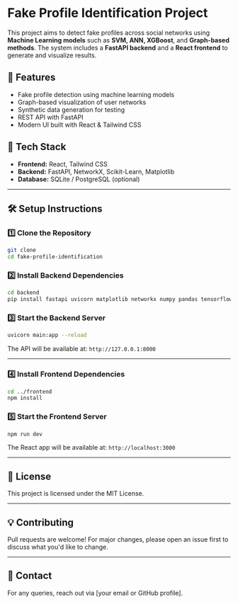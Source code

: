 # Fake Profile Identification Project

This project aims to detect fake profiles across social networks using **Machine Learning models** such as **SVM, ANN, XGBoost**, and **Graph-based methods**. The system includes a **FastAPI backend** and a **React frontend** to generate and visualize results.

## 🚀 Features
- Fake profile detection using machine learning models
- Graph-based visualization of user networks
- Synthetic data generation for testing
- REST API with FastAPI
- Modern UI built with React & Tailwind CSS

## 📌 Tech Stack
- **Frontend:** React, Tailwind CSS
- **Backend:** FastAPI, NetworkX, Scikit-Learn, Matplotlib
- **Database:** SQLite / PostgreSQL (optional)

---

## 🛠️ Setup Instructions

### 1️⃣ Clone the Repository
```bash
git clone 
cd fake-profile-identification
```

### 2️⃣ Install Backend Dependencies
```bash
cd backend
pip install fastapi uvicorn matplotlib networkx numpy pandas tensorflow scikit-learn xgboost
```

### 3️⃣ Start the Backend Server
```bash
uvicorn main:app --reload
```

The API will be available at: `http://127.0.0.1:8000`

---

### 4️⃣ Install Frontend Dependencies
```bash
cd ../frontend
npm install
```

### 5️⃣ Start the Frontend Server
```bash
npm run dev
```

The React app will be available at: `http://localhost:3000`

---

## 📜 License
This project is licensed under the MIT License.

---

## 💡 Contributing
Pull requests are welcome! For major changes, please open an issue first to discuss what you'd like to change.

---

## 🔗 Contact
For any queries, reach out via [your email or GitHub profile].

